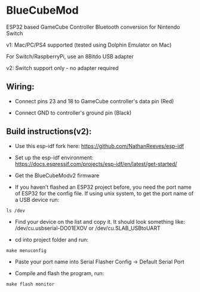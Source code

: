 # BlueCubeMod

ESP32 based GameCube Controller Bluetooth conversion for Nintendo Switch

v1:
Mac/PC/PS4 supported (tested using Dolphin Emulator on Mac)

For Switch/RaspberryPi, use an 8Bitdo USB adapter

v2: 
Switch support only - no adapter required

## Wiring:

- Connect pins 23 and 18 to GameCube controller's data pin (Red)

- Connect GND to controller's ground pin (Black)

## Build instructions(v2):

- Use this esp-idf fork here: https://github.com/NathanReeves/esp-idf

- Set up the esp-idf environment: https://docs.espressif.com/projects/esp-idf/en/latest/get-started/

- Get the BlueCubeModv2 firmware

- If you haven’t flashed an ESP32 project before, you need the port name of ESP32 for the config file. If using unix system, to get the port name of a USB device run:

`ls /dev`

- Find your device on the list and copy it. It should look something like: /dev/cu.usbserial-DO01EXOV or /dev/cu.SLAB_USBtoUART

- cd into project folder and run:

`make menuconfig`

- Paste your port name into Serial Flasher Config -> Default Serial Port

- Compile and flash the program, run:

`make flash monitor`

